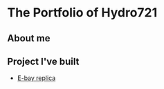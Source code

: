 # The Portfolio of Hydro721

## About me

## Project I've built
- [E-bay replica](https://youtu.be/q2ZC7i7GMYE)

